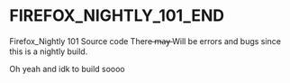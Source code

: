 # FIREFOX_NIGHTLY_101_END
Firefox_Nightly 101 Source code
There ̶m̶a̶y̶  Will be errors and bugs since this is a nightly build.

Oh yeah and idk to build soooo

